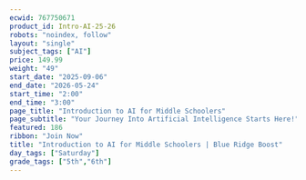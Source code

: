 ```yaml
---
ecwid: 767750671
product_id: Intro-AI-25-26
robots: "noindex, follow"
layout: "single"
subject_tags: ["AI"]
price: 149.99
weight: "49"
start_date: "2025-09-06"
end_date: "2026-05-24"
start_time: "2:00"
end_time: "3:00"
page_title: "Introduction to AI for Middle Schoolers"
page_subtitle: "Your Journey Into Artificial Intelligence Starts Here!"
featured: 186
ribbon: "Join Now"
title: "Introduction to AI for Middle Schoolers | Blue Ridge Boost"
day_tags: ["Saturday"]
grade_tags: ["5th","6th"]
---
```

